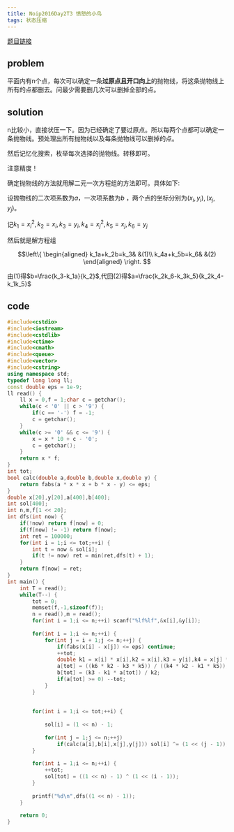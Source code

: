```yaml
---
title: Noip2016Day2T3 愤怒的小鸟
tags: 状态压缩
---
```


[题目链接](https://www.luogu.org/problem/P2831)

## problem

平面内有n个点，每次可以确定一条**过原点且开口向上**的抛物线，将这条抛物线上所有的点都删去。问最少需要删几次可以删掉全部的点。

## solution

n比较小，直接状压一下。因为已经确定了要过原点。所以每两个点都可以确定一条抛物线。预处理出所有抛物线以及每条抛物线可以删掉的点。

然后记忆化搜索，枚举每次选择的抛物线。转移即可。

注意精度！

确定抛物线的方法就用解二元一次方程组的方法即可。具体如下:

设抛物线的二次项系数为$a$，一次项系数为$b$ ，两个点的坐标分别为$(x_i,y_i),(x_j,y_j)$。

记$k_1=x_i^2,k_2=x_i,k_3=y_i,k_4=x_j^2,k_5=x_j,k_6=y_j$

然后就是解方程组

$$\left\{
\begin{aligned}
k_1a+k_2b=k_3& &(1)\\
k_4a+k_5b=k_6& &(2)
\end{aligned}
\right.
$$

由$(1)$得$b=\frac{k_3-k_1a}{k_2}$,代回$(2)$得$a=\frac{k_2k_6-k_3k_5}{k_2k_4-k_1k_5}$
## code

```cpp
#include<cstdio>
#include<iostream>
#include<cstdlib>
#include<ctime>
#include<cmath>
#include<queue>
#include<vector>
#include<cstring>
using namespace std;
typedef long long ll;
const double eps = 1e-9;
ll read() {
	ll x = 0,f = 1;char c = getchar();
	while(c < '0' || c > '9') {
		if(c == '-') f = -1;
		c = getchar();
	}
	while(c >= '0' && c <= '9') {
		x = x * 10 + c - '0';
		c = getchar();
	}
	return x * f;
}
int tot;
bool calc(double a,double b,double x,double y) {
	return fabs(a * x * x + b * x - y) <= eps;
}
double x[20],y[20],a[400],b[400];
int sol[400];
int n,m,f[1 << 20];
int dfs(int now) {
	if(!now) return f[now] = 0;
	if(f[now] != -1) return f[now];
	int ret = 100000;
	for(int i = 1;i <= tot;++i) {
		int t = now & sol[i];
		if(t != now) ret = min(ret,dfs(t) + 1);
	}
	return f[now] = ret;
}
int main() {
	int T = read();
	while(T--) {
		tot = 0;
		memset(f,-1,sizeof(f));
		n = read(),m = read();
		for(int i = 1;i <= n;++i) scanf("%lf%lf",&x[i],&y[i]);
		
		for(int i = 1;i <= n;++i) {
			for(int j = i + 1;j <= n;++j) {
				if(fabs(x[i] - x[j]) <= eps) continue;
				++tot;
				double k1 = x[i] * x[i],k2 = x[i],k3 = y[i],k4 = x[j] * x[j],k5 = x[j],k6 = y[j];
				a[tot] = ((k6 * k2 - k3 * k5)) / ((k4 * k2 - k1 * k5));
				b[tot] = (k3 - k1 * a[tot]) / k2;
				if(a[tot] >= 0) --tot;
			}
		}
		
		
		for(int i = 1;i <= tot;++i) {
			
			sol[i] = (1 << n) - 1;
			
			for(int j = 1;j <= n;++j) 
				if(calc(a[i],b[i],x[j],y[j])) sol[i] ^= (1 << (j - 1));	
		}
		
		for(int i = 1;i <= n;++i) {
			++tot;
			sol[tot] = ((1 << n) - 1) ^ (1 << (i - 1));
		}
		
		printf("%d\n",dfs((1 << n) - 1));
	}
	
	return 0;
}

```
